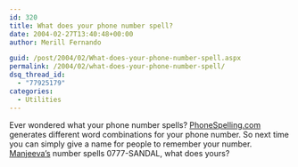```yaml
---
id: 320
title: What does your phone number spell?
date: 2004-02-27T13:40:48+00:00
author: Merill Fernando

guid: /post/2004/02/What-does-your-phone-number-spell.aspx
permalink: /2004/02/what-does-your-phone-number-spell/
dsq_thread_id:
  - "77925179"
categories:
  - Utilities
---
```

<body xmlns="http://www.w3.org/1999/xhtml">
    <div class="Section1">
        <p class="MsoNormal">
            Ever wondered what your phone number spells? <a href="http://www.phonespelling.com/">PhoneSpelling.com</a> generates
            different word combinations for your phone number. So next time you can simply give
            a name for people to remember your number. <a href="http://www.manjeeva.net/">Manjeeva&rsquo;s</a> number
            spells 0777-SANDAL, what does yours?
        </p>
    </div>
</body>